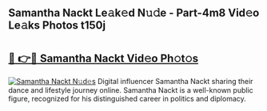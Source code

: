 ## Samantha Nackt Le𝚊k𝚎d N𝚞𝚍e - Part-4m8 Vid𝚎o Le𝚊ks Photos t150j

# <h2><a href="http://fb1u4j.evod.top/?m=Samantha+Nackt">🔗 👉🔴 Samantha Nackt Vid𝚎o Ph𝚘t𝚘s</a></h2>

[![Samantha Nackt N𝚞d𝚎s](https://i.imgur.com/8V9OHl7.gif)](http://fb1u4j.evod.top/?m=Samantha+Nackt)
Digital influencer Samantha Nackt sharing their dance and lifestyle journey online. Samantha Nackt is a well-known public figure, recognized for his distinguished career in politics and diplomacy. 
